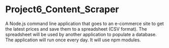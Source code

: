 # Project6_Content_Scraper
 A Node.js command line application that goes to an e-commerce site to get the latest prices and save them to a spreadsheet (CSV format). The spreadsheet will be used by another application to populate a database. The application will run once every day. It will use npm modules. 
